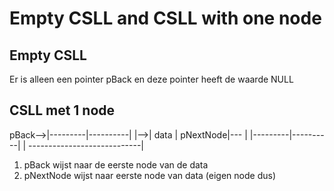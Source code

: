 # Empty CSLL and CSLL with one node


## Empty CSLL

Er is alleen een pointer pBack en deze pointer heeft de waarde NULL

## CSLL met 1 node

pBack-->|---------|----------|
    |-->|  data   | pNextNode|---
    |   |---------|----------|  | 
    ----------------------------|
<ol>
<li>pBack wijst naar de eerste node van de data</li>
<li>pNextNode wijst naar eerste node van data (eigen node dus)</li>
</ol>
